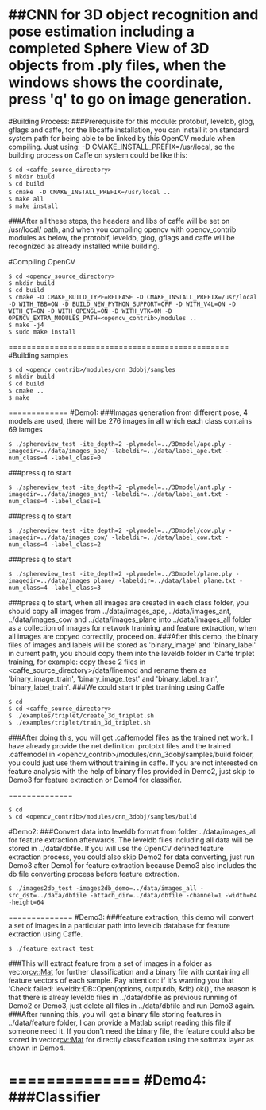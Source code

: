 ##CNN for 3D object recognition and pose estimation including a completed Sphere View of 3D objects from .ply files, when the windows shows the coordinate, press 'q' to go on image generation.
============================================

#Building Process:
###Prerequisite for this module: protobuf, leveldb, glog, gflags and caffe, for the libcaffe installation, you can install it on standard system path for being able to be linked by this OpenCV module when compiling. Just using: -D CMAKE_INSTALL_PREFIX=/usr/local, so the building process on Caffe on system could be like this:
```
$ cd <caffe_source_directory>
$ mkdir biuld
$ cd build
$ cmake　-D CMAKE_INSTALL_PREFIX=/usr/local ..
$ make all
$ make install
```
###After all these steps, the headers and libs of caffe will be set on /usr/local/ path, and when you compiling opencv with opencv_contrib modules as below, the protobif, leveldb, glog, gflags and caffe will be recognized as already installed while building.

#Compiling OpenCV
```
$ cd <opencv_source_directory>
$ mkdir build
$ cd build
$ cmake -D CMAKE_BUILD_TYPE=RELEASE -D CMAKE_INSTALL_PREFIX=/usr/local -D WITH_TBB=ON -D BUILD_NEW_PYTHON_SUPPORT=OFF -D WITH_V4L=ON -D WITH_QT=ON -D WITH_OPENGL=ON -D WITH_VTK=ON -D OPENCV_EXTRA_MODULES_PATH=<opencv_contrib>/modules ..
$ make -j4
$ sudo make install
```

================================================
#Building samples
```
$ cd <opencv_contrib>/modules/cnn_3dobj/samples
$ mkdir build
$ cd build
$ cmake ..
$ make
```

=============
#Demo1:
###Imagas generation from different pose, 4 models are used, there will be 276 images in all which each class contains 69 iamges
```
$ ./sphereview_test -ite_depth=2 -plymodel=../3Dmodel/ape.ply -imagedir=../data/images_ape/ -labeldir=../data/label_ape.txt -num_class=4 -label_class=0
```
###press q to start
```
$ ./sphereview_test -ite_depth=2 -plymodel=../3Dmodel/ant.ply -imagedir=../data/images_ant/ -labeldir=../data/label_ant.txt -num_class=4 -label_class=1
```
###press q to start
```
$ ./sphereview_test -ite_depth=2 -plymodel=../3Dmodel/cow.ply -imagedir=../data/images_cow/ -labeldir=../data/label_cow.txt -num_class=4 -label_class=2
```
###press q to start
```
$ ./sphereview_test -ite_depth=2 -plymodel=../3Dmodel/plane.ply -imagedir=../data/images_plane/ -labeldir=../data/label_plane.txt -num_class=4 -label_class=3
```
###press q to start, when all images are created in each class folder, you should copy all images from ../data/images_ape, ../data/images_ant, ../data/images_cow and ../data/images_plane into ../data/images_all folder as a collection of images for network tranining and feature extraction, when all images are copyed correctlly, proceed on.
###After this demo, the binary files of images and labels will be stored as 'binary_image' and 'binary_label' in current path, you should copy them into the leveldb folder in Caffe triplet training, for example: copy these 2 files in <caffe_source_directory>/data/linemod and rename them as 'binary_image_train', 'binary_image_test' and 'binary_label_train', 'binary_label_train'.
###We could start triplet tranining using Caffe
```
$ cd
$ cd <caffe_source_directory>
$ ./examples/triplet/create_3d_triplet.sh
$ ./examples/triplet/train_3d_triplet.sh
```
###After doing this, you will get .caffemodel files as the trained net work. I have already provide the net definition .prototxt files and the trained .caffemodel in <opencv_contrib>/modules/cnn_3dobj/samples/build folder, you could just use them without training in caffe. If you are not interested on feature analysis with the help of binary files provided in Demo2, just skip to Demo3 for feature extraction or Demo4 for classifier.

==============
```
$ cd
$ cd <opencv_contrib>/modules/cnn_3dobj/samples/build
```
#Demo2:
###Convert data into leveldb format from folder ../data/images_all for feature extraction afterwards. The leveldb files including all data will be stored in ../data/dbfile. If you will use the OpenCV defined feature extraction process, you could also skip Demo2 for data converting, just run Demo3 after Demo1 for feature extraction because Demo3 also includes the db file converting process before feature extraction.
```
$ ./images2db_test -images2db_demo=../data/images_all -src_dst=../data/dbfile -attach_dir=../data/dbfile -channel=1 -width=64 -height=64
```

==============
#Demo3:
###feature extraction, this demo will convert a set of images in a particular path into leveldb database for feature extraction using Caffe.
```
$ ./feature_extract_test
```
###This will extract feature from a set of images in a folder as vector<cv::Mat> for further classification and a binary file with containing all feature vectors of each sample. Pay attention: if it's warning you that 'Check failed: leveldb::DB::Open(options, outputdb, &db).ok()', the reason is that there is alreay leveldb files in ../data/dbfile as previous running of Demo2 or Demo3, just delete all files in ../data/dbfile and run Demo3 again.
###After running this, you will get a binary file storing features in ../data/feature folder, I can provide a Matlab script reading this file if someone need it. If you don't need the binary file, the feature could also be stored in vector<cv::Mat> for directly classification using the softmax layer as shown in Demo4.

==============
#Demo4:
###Classifier
==============================================
